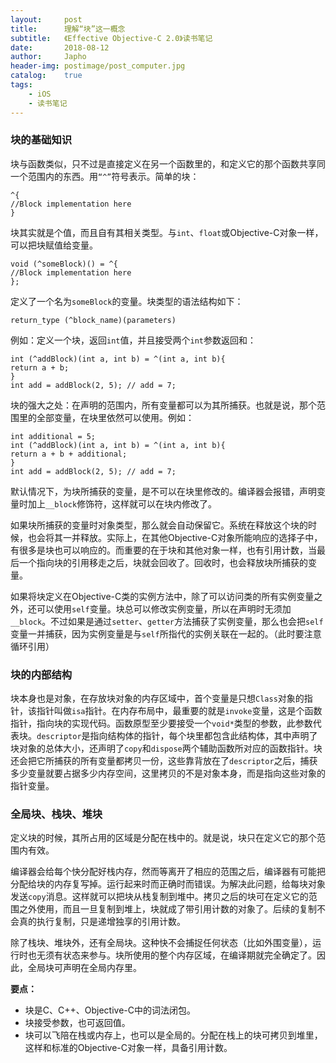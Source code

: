 ```yaml
---
layout:     post
title:      理解“块”这一概念
subtitle:   《Effective Objective-C 2.0》读书笔记
date:       2018-08-12
author:     Japho
header-img: postimage/post_computer.jpg
catalog:    true
tags:
    - iOS
    - 读书笔记
---
```


### 块的基础知识

块与函数类似，只不过是直接定义在另一个函数里的，和定义它的那个函数共享同一个范围内的东西。用`“^”`符号表示。简单的块：

```
^{
//Block implementation here
}
```

块其实就是个值，而且自有其相关类型。与`int`、`float`或Objective-C对象一样，可以把块赋值给变量。

```
void (^someBlock)() = ^{
//Block implementation here
};
```

定义了一个名为`someBlock`的变量。块类型的语法结构如下：

```
return_type (^block_name)(parameters)
```

例如：定义一个块，返回`int`值，并且接受两个`int`参数返回和：

```
int (^addBlock)(int a, int b) = ^(int a, int b){
return a + b;
}
int add = addBlock(2, 5); // add = 7;
```

块的强大之处：在声明的范围内，所有变量都可以为其所捕获。也就是说，那个范围里的全部变量，在块里依然可以使用。例如：

```
int additional = 5;
int (^addBlock)(int a, int b) = ^(int a, int b){
return a + b + additional;
}
int add = addBlock(2, 5); // add = 7;
```

默认情况下，为块所捕获的变量，是不可以在块里修改的。编译器会报错，声明变量时加上`__block`修饰符，这样就可以在块内修改了。

如果块所捕获的变量时对象类型，那么就会自动保留它。系统在释放这个块的时候，也会将其一并释放。实际上，在其他Objective-C对象所能响应的选择子中，有很多是块也可以响应的。而重要的在于块和其他对象一样，也有引用计数，当最后一个指向块的引用移走之后，块就会回收了。回收时，也会释放块所捕获的变量。

如果将块定义在Objective-C类的实例方法中，除了可以访问类的所有实例变量之外，还可以使用`self`变量。块总可以修改实例变量，所以在声明时无须加`__block`。不过如果是通过`setter`、`getter`方法捕获了实例变量，那么也会把`self`变量一并捕获，因为实例变量是与`self`所指代的实例关联在一起的。（此时要注意循环引用）

### 块的内部结构

块本身也是对象，在存放块对象的内存区域中，首个变量是只想`Class`对象的指针，该指针叫做`isa`指针。在内存布局中，最重要的就是`invoke`变量，这是个函数指针，指向块的实现代码。函数原型至少要接受一个`void*`类型的参数，此参数代表块。`descriptor`是指向结构体的指针，每个块里都包含此结构体，其中声明了块对象的总体大小，还声明了`copy`和`dispose`两个辅助函数所对应的函数指针。块还会把它所捕获的所有变量都拷贝一份，这些靠背放在了`descriptor`之后，捕获多少变量就要占据多少内存空间，这里拷贝的不是对象本身，而是指向这些对象的指针变量。

### 全局块、栈块、堆块

定义块的时候，其所占用的区域是分配在栈中的。就是说，块只在定义它的那个范围内有效。

编译器会给每个快分配好栈内存，然而等离开了相应的范围之后，编译器有可能把分配给块的内存复写掉。运行起来时而正确时而错误。为解决此问题，给每块对象发送`copy`消息。这样就可以把块从栈复制到堆中。拷贝之后的块可在定义它的范围之外使用，而且一旦复制到堆上，块就成了带引用计数的对象了。后续的复制不会真的执行复制，只是递增独享的引用计数。

除了栈块、堆块外，还有全局块。这种快不会捕捉任何状态（比如外围变量），运行时也无须有状态来参与。块所使用的整个内存区域，在编译期就完全确定了。因此，全局块可声明在全局内存里。

**要点：**

- 块是C、C++、Objective-C中的词法闭包。
- 块接受参数，也可返回值。
- 块可以飞陪在栈或内存上，也可以是全局的。分配在栈上的块可拷贝到堆里，这样和标准的Objective-C对象一样，具备引用计数。